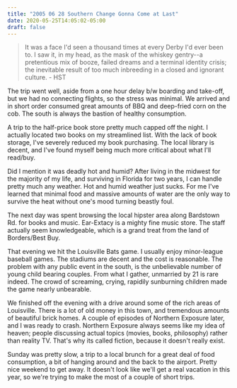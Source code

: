 ```yaml
---
title: "2005 06 28 Southern Change Gonna Come at Last"
date: 2020-05-25T14:05:02-05:00
draft: false
---
```



> It was a face I'd seen a thousand times at every Derby I'd ever been to. I saw it, in my head, as the mask of the whiskey gentry--a pretentious mix of booze, failed dreams and a terminal identity crisis; the inevitable result of too much inbreeding in a closed and ignorant culture. - HST 

The trip went well, aside from a one hour delay b/w boarding and take-off, but we had no connecting flights, so the stress was minimal. We arrived and in short order consumed great amounts of BBQ and deep-fried corn on the cob. The south is always the bastion of healthy consumption.

A trip to the half-price book store pretty much capped off the night. I actually located two books on my streamlined list. With the lack of book storage, I've severely reduced my book purchasing. The local library is decent, and I've found myself being much more critical about what I'll read/buy.

Did I mention it was deadly hot and humid? After living in the midwest for the majority of my life, and surviving in Florida for two years, I can handle pretty much any weather. Hot and humid weather just sucks. For me I've learned that minimal food and massive amounts of water are the only way to survive the heat without one's mood turning beastly foul.

The next day was spent browsing the local hipster area along Bardstown Rd. for books and music. Ear-Extacy is a mighty fine music store. The staff actually seem knowledgeable, which is a grand treat from the land of Borders/Best Buy.

That evening we hit the Louisville Bats game. I usually enjoy minor-league baseball games. The stadiums are decent and the cost is reasonable. The problem with any public event in the south, is the unbelievable number of young child bearing couples. From what I gather, unmarried by 21 is rare indeed. The crowd of screaming, crying, rapidily sunburning children made the game nearly unbearable. 

We finished off the evening with a drive around some of the rich areas of Louisville. There is a lot of old money in this town, and tremendous amounts of beautiful brick homes. A couple of episodes of Northern Exposure later, and I was ready to crash. Northern Exposure always seems like my idea of heaven; people discussing actual topics (movies, books, philosophy) rather than reality TV. That's why its called fiction, because it doesn't really exist.

Sunday was pretty slow, a trip to a local brunch for a great deal of food consumption, a bit of hanging around and the back to the airport. Pretty nice weekend to get away. It doesn't look like we'll get a real vacation in this year, so we're trying to make the most of a couple of short trips.


